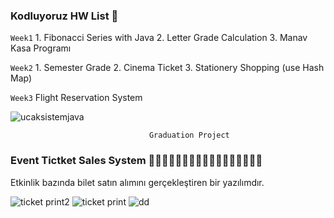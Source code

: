 ### Kodluyoruz HW List :rocket:

```Week1```   1. Fibonacci Series with Java 2. Letter Grade Calculation 3. Manav Kasa Programı

```Week2```   1. Semester Grade 2. Cinema Ticket 3. Stationery Shopping (use Hash Map)


```Week3```  Flight Reservation System

![ucaksistemjava](https://user-images.githubusercontent.com/23612249/126027948-ed55002c-21e6-4a88-8264-0426e7f83ce8.JPG)

```                                Graduation Project                               ```

### Event Tictket Sales System :ticket::ticket::ticket::ticket::ticket::ticket::ticket::ticket::ticket::ticket::ticket::ticket::ticket::ticket::ticket::ticket::ticket:

Etkinlik bazında bilet satın alımını gerçekleştiren bir yazılımdır. 

![ticket print2](https://user-images.githubusercontent.com/23612249/128597209-b6c5c469-5996-4dde-84fa-8e68d91fdfe0.JPG)
![ticket print](https://user-images.githubusercontent.com/23612249/128597240-cf19562e-0f02-4efc-bb41-957f99ec2ad2.JPG)
![dd](https://user-images.githubusercontent.com/23612249/128597273-d741450b-2531-4dba-88e8-d44fa5244dfe.JPG)






